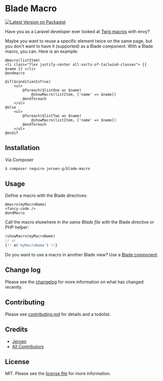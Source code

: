 # Blade Macro

[![Latest Version on Packagist][ico-version]][link-packagist]

Have you as a Laravel developer ever looked at [Twig macros](https://twig.symfony.com/doc/3.x/tags/macro.html) with envy?

Maybe you want to reuse a specific element twice on the same page, but you don't want to have it (supported) as a Blade component.
With a Blade macro, you can. Here is an example:

```blade
@macro(listItem)
<li class="flex justify-center all-sorts-of-tailwind-classes"> {{ $name }} </li>
@endmacro

@if($conditionIsTrue)
    <ul>
        @foreach($listOne as $name)
            @showMacro(listItem, ['name' => $name])
        @endforeach
    </ul>
@else
    <ul>
        @foreach($listTwo as $name)
            @showMacro(listItem, ['name' => $name])
        @endforeach
    </ul>
@endif
```

## Installation

Via Composer

``` bash
$ composer require jeroen-g/blade-macro
```

## Usage

Define a macro with the Blade directives:

```blade
@macro(myMacroName)
<fancy-code />
@endMacro
```

Call the macro elsewhere _in the same Blade file_ with the Blade directive or PHP helper:

```php
@showMacro(myMacroName)
// or
{!! m('myMacroName') !!}
```

Do you want to use a macro in another Blade view? Use a [Blade component](https://laravel.com/docs/blade#components).

## Change log

Please see the [changelog](changelog.md) for more information on what has changed recently.

## Contributing

Please see [contributing.md](contributing.md) for details and a todolist.

## Credits

- [Jeroen][link-author]
- [All Contributors][link-contributors]

## License

MIT. Please see the [license file](license.md) for more information.

[ico-version]: https://img.shields.io/packagist/v/jeroen-g/blade-macro.svg?style=flat-square

[link-packagist]: https://packagist.org/packages/jeroen-g/blade-macro
[link-author]: https://github.com/jeroen-g
[link-contributors]: ../../contributors
